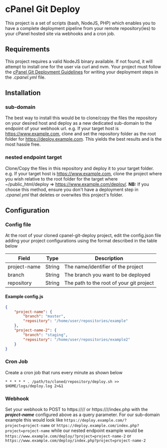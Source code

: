 # cPanel Git Deploy

This project is a set of scripts (bash, NodeJS, PHP) which enables you to have a complete
deployment pipeline from your remote repository(ies) to your cPanel hosted site via webhooks 
and a cron job.

## Requirements

This project requires a valid NodeJS binary available. If not found, it will attempt to 
install one for the user via curl and nvm. Your project must follow the [cPanel Git 
Deployment Guidelines](https://docs.cpanel.net/knowledge-base/web-services/guide-to-git-deployment/) 
for writing your deployment steps in the _.cpanel.yml_ file.

## Installation

### sub-domain
The best way to install this would be to clone/copy the files the repository on your desired 
host and deploy as a new dedicated sub-domain to the endpoint of your webhook url. e.g. If 
your target host is https://www.example.com, clone and set the repository folder as the root 
folder for https://deploy.example.com. This yields the best results and is the most hassle 
free.

### nested endpoint target
Clone/Copy the files in this repository and deploy it to your target folder. e.g. If your target 
host is https://www.example.com, clone the project where you wish relative to the root folder 
for the target where ~/public_html/deploy => https://www.example.com/deploy/. **NB:** If you 
choose this method, ensure you don't have a deployment step in _.cpanel.yml_ that deletes or 
overwites this project's folder.


## Configuration

### Config file
At the root of your cloned cpanel-git-deploy project, edit the config.json file adding your project 
configurations using the format described in the table below

|       Field       |     Type     |                Description                |
|-------------------|--------------|-------------------------------------------|
| project-name      | String       |  The name/identifier of the project       |
| branch            | String       |  The branch you want to be deployed       |
| repository        | String       |  The path to the root of your git project |
#### Example config.js
```json
{
    "project-name": {
        "branch": "master",
        "repository": "/home/user/repositories/example"
    },
    "project-name-2": {
        "branch": "staging",
        "repository": "/home/user/repositories/example2"
    }
}
```

### Cron Job
Create a cron job that runs every minute as shown below
```
* * * * * . /path/to/cloned/repository/deploy.sh >> $HOME/logs/deploy.log 2>&1
```

### Webhook
Set your webhook to POST to https://<host>/<path>/ or https://<host>/<path>/index.php with 
the ***project-name*** configured above as a query parameter. For our sub-domain example this 
would look like `https://deploy.example.com/?project=project-name` or 
`https://deploy.example.com/index.php?project=project-name` while our nested endpoint example 
would be `https://www.example.com/deploy/?project=project-name-2` or 
`https://www.example.com/deploy/index.php?project=project-name-2`
